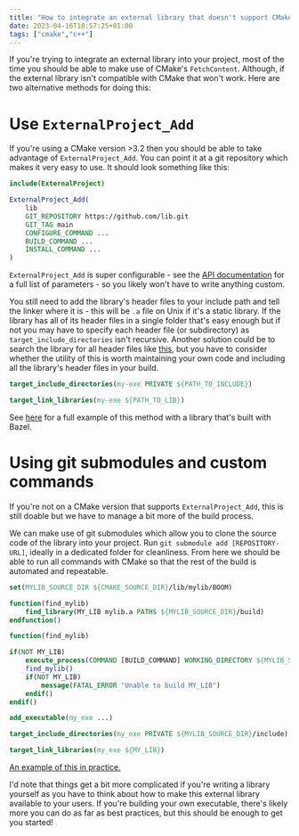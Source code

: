 ```yaml
---
title: "How to integrate an external library that doesn't support CMake"
date: 2023-04-16T10:57:25+01:00
tags: ["cmake","c++"]
---
```


If you're trying to integrate an external library into your project, most of the time you should be able to make use of CMake's `FetchContent`. Although, if the external library isn't compatible with CMake that won't work. Here are two alternative methods for doing this:

# Use `ExternalProject_Add`

If you're using a CMake version >3.2 then you should be able to take advantage of `ExternalProject_Add`. You can point it at a git repository which makes it very easy to use. It should look something like this:

```cmake
include(ExternalProject)

ExternalProject_Add(
    lib
    GIT_REPOSITORY https://github.com/lib.git
    GIT_TAG main
    CONFIGURE_COMMAND ...
    BUILD_COMMAND ...
    INSTALL_COMMAND ...
)
```

`ExternalProject_Add` is super configurable - see the [API documentation](https://cmake.org/cmake/help/latest/module/ExternalProject.html) for a full list of parameters - so you likely won't have to write anything custom. 

You still need to add the library's header files to your include path and tell the linker where it is - this will be `.a` file on Unix if it's a static library. If the library has all of its header files in a single folder that's easy enough but if not you may have to specify each header file (or subdirectory) as `target_include_directories` isn't recursive. Another solution could be to search the library for all header files like [this](https://cmake.org/pipermail/cmake/2012-June/050674.html), but you have to consider whether the utility of this is worth maintaining your own code and including all the library's header files in your build.
```cmake
target_include_directories(my-exe PRIVATE ${PATH_TO_INCLUDE})

target_link_libraries(my-exe ${PATH_TO_LIB})
```

See [here](https://github.com/kelanyll/poisson/blob/main/CMakeLists.txt) for a full example of this method with a library that's built with Bazel.

# Using git submodules and custom commands

If you're not on a CMake version that supports `ExternalProject_Add`, this is still doable but we have to manage a bit more of the build process. 

We can make use of git submodules which allow you to clone the source code of the library into your project. Run `git submodule add [REPOSITORY-URL]`, ideally in a dedicated folder for cleanliness. From here we should be able to run all commands with CMake so that the rest of the build is automated and repeatable.

```cmake
set(MYLIB_SOURCE_DIR ${CMAKE_SOURCE_DIR}/lib/mylib/BOOM)

function(find_mylib)
    find_library(MY_LIB mylib.a PATHS ${MYLIB_SOURCE_DIR}/build)
endfunction()

function(find_mylib)

if(NOT MY_LIB)
    execute_process(COMMAND [BUILD_COMMAND] WORKING_DIRECTORY ${MYLIB_SOURCE_DIR})
    find_mylib()
    if(NOT MY_LIB)
        message(FATAL_ERROR "Unable to build MY_LIB")
    endif()
endif()

add_executable(my_exe ...)

target_include_directories(my_exe PRIVATE ${MYLIB_SOURCE_DIR}/include)

target_link_libraries(my_exe ${MY_LIB})
```

[An example of this in practice.](https://github.com/kelanyll/poisson/blob/0cd1c7bb6274ddd8a4a1543fd00b330756fe6b38/CMakeLists.txt)

I'd note that things get a bit more complicated if you're writing a library yourself as you have to think about how to make this external library available to your users. If you're building your own executable, there's likely more you can do as far as best practices, but this should be enough to get you started!